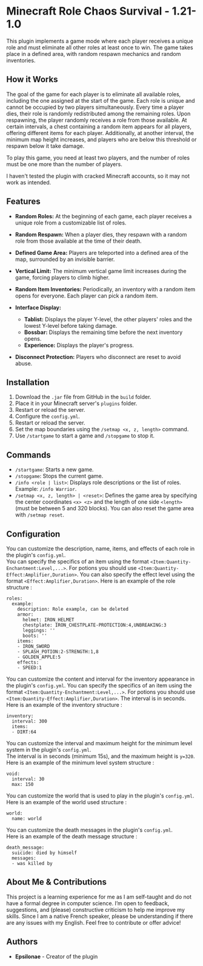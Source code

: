 # Minecraft Role Chaos Survival - 1.21-1.0

This plugin implements a game mode where each player receives a unique role and must eliminate all other roles at least once to win. The game takes place in a defined area, with random respawn mechanics and random inventories.

## How it Works

The goal of the game for each player is to eliminate all available roles, including the one assigned at the start of the game. Each role is unique and cannot be occupied by two players simultaneously. Every time a player dies, their role is randomly redistributed among the remaining roles. Upon respawning, the player randomly receives a role from those available. At certain intervals, a chest containing a random item appears for all players, offering different items for each player. Additionally, at another interval, the minimum map height increases, and players who are below this threshold or respawn below it take damage.

To play this game, you need at least two players, and the number of roles must be one more than the number of players.

I haven't tested the plugin with cracked Minecraft accounts, so it may not work as intended.

## Features

- **Random Roles:** At the beginning of each game, each player receives a unique role from a customizable list of roles.
- **Random Respawn:** When a player dies, they respawn with a random role from those available at the time of their death.
- **Defined Game Area:** Players are teleported into a defined area of the map, surrounded by an invisible barrier.
- **Vertical Limit:** The minimum vertical game limit increases during the game, forcing players to climb higher.
- **Random Item Inventories:** Periodically, an inventory with a random item opens for everyone. Each player can pick a random item.

- **Interface Display:**
  - **Tablist:** Displays the player Y-level, the other players' roles and the lowest Y-level before taking damage.
  - **Bossbar:** Displays the remaining time before the next inventory opens.
  - **Experience:** Displays the player's progress.

- **Disconnect Protection:** Players who disconnect are reset to avoid abuse.

## Installation

1. Download the `.jar` file from GitHub in the `build` folder.
2. Place it in your Minecraft server's `plugins` folder.
3. Restart or reload the server.
4. Configure the `config.yml`.
5. Restart or reload the server.
6. Set the map boundaries using the `/setmap <x, z, length>` command.
7. Use `/startgame` to start a game and `/stopgame` to stop it.

## Commands

- `/startgame`: Starts a new game.
- `/stopgame`: Stops the current game.
- `/info <role | list>`: Displays role descriptions or the list of roles. Example: `/info Warrior`.
- `/setmap <x, z, length> | <reset>`: Defines the game area by specifying the center coordinates `<x> <z>` and the length of one side `<length>` (must be between 5 and 320 blocks). You can also reset the game area with `/setmap reset`.

## Configuration

You can customize the description, name, items, and effects of each role in the plugin's `config.yml`.  
You can specify the specifics of an item using the format `<Item:Quantity-Enchantment:Level,...>`. For potions you should use `<Item:Quantity-Effect:Amplifier,Duration>`. 
You can also specify the effect level using the format `<Effect:Amplifier,Duration>`.
Here is an example of the role structure :
```
roles:
  example:
    description: Role example, can be deleted
    armor:
      helmet: IRON_HELMET
      chestplate: IRON_CHESTPLATE-PROTECTION:4,UNBREAKING:3
      leggings: ''
      boots: ''
    items:
    - IRON_SWORD
    - SPLASH_POTION:2-STRENGTH:1,8
    - GOLDEN_APPLE:5
    effects:
    - SPEED:1
```

You can customize the content and interval for the inventory appearance in the plugin's `config.yml`.
You can specify the specifics of an item using the format `<Item:Quantity-Enchantment:Level,...>`. For potions you should use `<Item:Quantity-Effect:Amplifier,Duration>`.
The interval is in seconds.
Here is an example of the inventory structure :
```
inventory:
  interval: 300
  items:
  - DIRT:64
```

You can customize the interval and maximum height for the minimum level system in the plugin's `config.yml`.  
The interval is in seconds (minimum 15s), and the maximum height is `y=320`.
Here is an example of the minimum level system structure :
```
void:
  interval: 30
  max: 150
```

You can customize the world that is used to play in the plugin's `config.yml`.
Here is an example of the world used structure :
```
world:
  name: world
```

You can customize the death messages in the plugin's `config.yml`.  
Here is an example of the death message structure :
```
death_message:
  suicide: died by himself
  messages:
  - was killed by
```

## About Me & Contributions

This project is a learning experience for me as I am self-taught and do not have a formal degree in computer science. I’m open to feedback, suggestions, and (please) constructive criticism to help me improve my skills. Since I am a native French speaker, please be understanding if there are any issues with my English. Feel free to contribute or offer advice!

## Authors

- **Epsilonae** - Creator of the plugin
